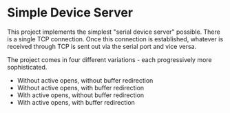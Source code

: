 # Simple Device Server



This project implements the simplest "serial device server" possible. There is a single TCP connection. Once this connection is established, whatever is received through TCP is sent out via the serial port and vice versa.

The project comes in four different variations - each progressively more sophisticated.

- Without active opens, without buffer redirection
- Without active opens, with buffer redirection
- With active opens, without buffer redirection
- With active opens, with buffer redirection


